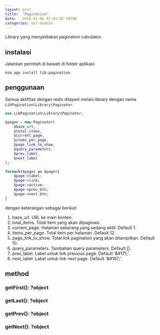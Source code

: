 ```yaml
---
layout: post
title:  "Pagination"
date:   2016-01-06 01:01:02 +0700
categories: ext-module
---
```


Library yang menyediakan pagination calculator.

## instalasi

Jalankan perintah di bawah di folder aplikasi:

```
mim app install lib-pagination
```

## penggunaan

Semua aktifitas dengan redis dilayani melalu library dengan nama
`LibPagination\Library\Paginator`.

```php
use LibPagination\Library\Paginator;

$pages = new Paginator(
    $base_url,
    $total_items,
    $current_page,
    $items_per_page,
    $page_link_to_show,
    $query_parameters,
    $prev_label,
    $next_label
);

foreach($pages as $page){
    $page->label;
    $page->link;
    $page->active;
    $page->prev_btn;
    $page->next_btn;
}
```

dengan keterangan sebagai berikut:

1. base_url. URL ke main konten.
1. total_items. Total item yang akan dipaginasi.
1. current_page. Halaman sekarang yang sedang aktif. Default 1.
1. items_per_page. Total item per halaman. Default 12.
1. page_link_to_show. Total link pagination yang akan ditampilkan. Default 10.
1. query_parameters. Tambahan query parameters. Default [].
1. prev_label. Label untuk link previous page. Default '&amp;#171;'.
1. next_label. Label untuk link next page. Default '&amp;#187;'.

## method

### getFirst(): ?object
### getLast(): ?object
### getPrev(): ?object
### getNext(): ?object